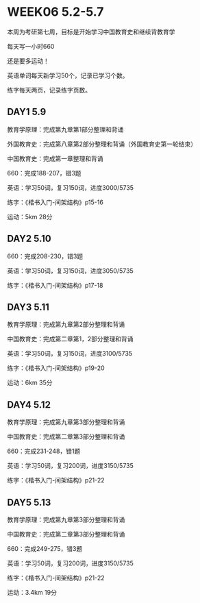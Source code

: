 # WEEK06 5.2-5.7

本周为考研第七周，目标是开始学习中国教育史和继续背教育学

每天写一小时660

还是要多运动！

英语单词每天新学习50个，记录已学习个数。

练字每天两页，记录练字页数。

## DAY1 5.9

教育学原理：完成第九章第1部分整理和背诵

外国教育史：完成第八章第2部分整理和背诵（外国教育史第一轮结束）

中国教育史：完成第一章整理和背诵

660：完成188-207，错3题

英语：学习50词，复习150词，进度3000/5735

练字：《楷书入门-间架结构》p15-16

运动：5km 28分

## DAY2 5.10

660：完成208-230，错3题

英语：学习50词，复习150词，进度3050/5735

练字：《楷书入门-间架结构》p17-18

## DAY3 5.11

教育学原理：完成第九章第2部分整理和背诵

中国教育史：完成第二章第1，2部分整理和背诵

英语：学习50词，复习150词，进度3100/5735

练字：《楷书入门-间架结构》p19-20

运动：6km 35分

## DAY4 5.12

教育学原理：完成第九章第3部分整理和背诵

中国教育史：完成第二章第3部分整理和背诵

660：完成231-248，错1题

英语：学习50词，复习200词，进度3150/5735

练字：《楷书入门-间架结构》p21-22

## DAY5 5.13

教育学原理：完成第九章第3部分整理和背诵

中国教育史：完成第二章第3部分整理和背诵

660：完成249-275，错3题

英语：学习50词，复习200词，进度3150/5735

练字：《楷书入门-间架结构》p21-22

运动：3.4km 19分